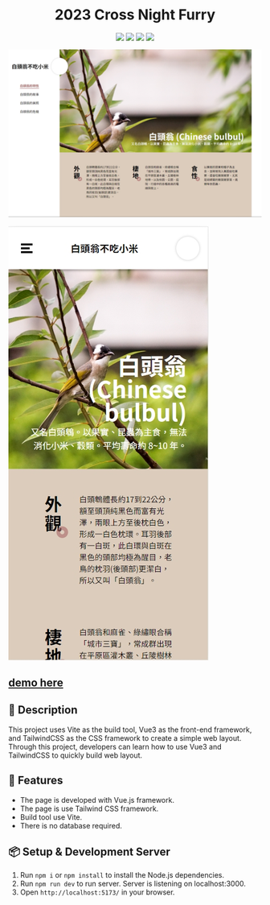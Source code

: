 <h1 align="center">2023 Cross Night Furry</h1>
<p align="center">
  <img src="https://img.shields.io/badge/npm-v10.2.3-blue" >
  <img src="https://img.shields.io/badge/vue-v3.3.11-green">
  <img src="https://img.shields.io/badge/vite-v5.0.8-yellow">
  <img src="https://img.shields.io/badge/tailwindcss-v3.4.1-blue" >
</p>

![This is the demo page](./preview.jpg)

![This is the demo page](./preview_2.jpg)

<h2>
<a href="https://side-project-web-layout.vercel.app/">
 demo here
</a>
</h2>


## 📄 Description

This project uses Vite as the build tool, Vue3 as the front-end framework, and TailwindCSS as the CSS framework to create a simple web layout. Through this project, developers can learn how to use Vue3 and TailwindCSS to quickly build web layout.


## 🚀 Features

- The page is developed with Vue.js framework.
- The page is use Tailwind CSS framework.
- Build tool use Vite.
- There is no database required.


## 📦 Setup & Development Server

1. Run `npm i` or `npm install` to install the Node.js dependencies.
2. Run `npm run dev` to run server. Server is listening on localhost:3000.
3. Open `http://localhost:5173/` in your browser.

